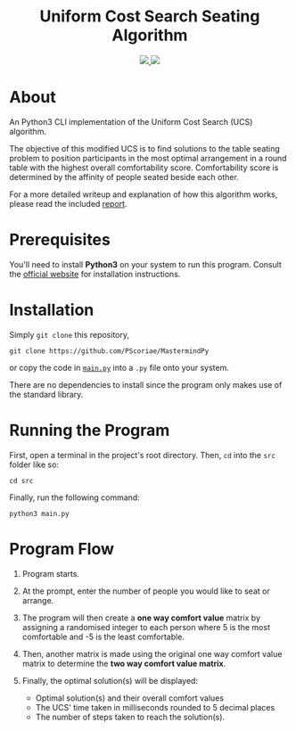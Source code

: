 <div align='center'>

# Uniform Cost Search Seating Algorithm

<p>
  <a href="https://linkedin.com/in/pierreccesario">
    <img src="https://img.shields.io/badge/-LinkedIn-black.svg?style=for-the-badge&logo=linkedin&colorB=555">
  </a>
  
  <a href="https://github.com/PScoriae/UCS-Seating-Algorithm/blob/main/LICENSE">
    <img src="https://img.shields.io/badge/license-WTFPL-brightgreen?style=for-the-badge">
  </a>
</p>

</div>

# About

An Python3 CLI implementation of the Uniform Cost Search (UCS) algorithm.

The objective of this modified UCS is to find solutions to the table seating problem to position participants in the most optimal arrangement in a round table with the highest overall comfortability score. Comfortability score is determined by the affinity of people seated beside each other.

For a more detailed writeup and explanation of how this algorithm works, please read the included [report](https://github.com/PScoriae/UCS-Seating-Algorithm/blob/main/report.pdf).

# Prerequisites

You'll need to install **Python3** on your system to run this program. Consult the [official website](https://www.python.org/downloads/) for installation instructions.

# Installation

Simply `git clone` this repository,

    git clone https://github.com/PScoriae/MastermindPy

or copy the code in [`main.py`](https://github.com/PScoriae/MastermindPy/blob/master/main.py) into a `.py` file onto your system.

There are no dependencies to install since the program only makes use of the standard library.

# Running the Program

First, open a terminal in the project's root directory. Then, `cd` into the `src` folder like so:

    cd src

Finally, run the following command:

    python3 main.py

# Program Flow

1. Program starts.
2. At the prompt, enter the number of people you would like to seat or arrange.

3. The program will then create a **one way comfort value** matrix by assigning a randomised integer to each person where 5 is the most comfortable and -5 is the least comfortable.

4. Then, another matrix is made using the original one way comfort value matrix to determine the **two way comfort value matrix**.

5. Finally, the optimal solution(s) will be displayed:
   - Optimal solution(s) and their overall comfort values
   - The UCS' time taken in milliseconds rounded to 5 decimal places
   - The number of steps taken to reach the solution(s).
